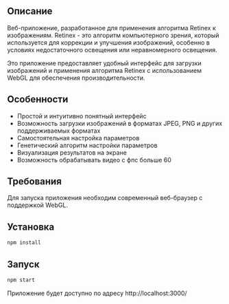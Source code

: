 ## Описание

Веб-приложение, разработанное для применения алгоритма Retinex к изображениям. Retinex - это алгоритм компьютерного зрения, который используется для коррекции и улучшения изображений, особенно в условиях недостаточного освещения или неравномерного освещения.

Это приложение предоставляет удобный интерфейс для загрузки изображений и применения алгоритма Retinex с использованием WebGL для обеспечения производительности.

## Особенности

- Простой и интуитивно понятный интерфейс
- Возможность загрузки изображений в форматах JPEG, PNG и других поддерживаемых форматах
- Самостоятельная настройка параметров
- Генетический алгоритм настройки параметров
- Визуализация результатов на экране
- Возможность обрабатывать видео с фпс больше 60
  

## Требования

Для запуска приложения необходим современный веб-браузер с поддержкой WebGL.

## Установка
```bash
npm install
```
## Запуск
```bash
npm start
```
Приложение будет доступно по адресу http://localhost:3000/



